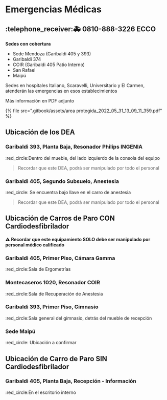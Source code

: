 # Emergencias Médicas

## :telephone\_receiver::ambulance: **0810-888-3226    ECCO**



**Sedes con cobertura**

* Sede Mendoza (Garibaldi 405 y 393)
* Garibaldi 374
* COIR (Garibaldi 405 Patio Interno)
* San Rafael
* Maipú

Sedes en hospitales Italiano, Scaravelli, Universitario y El Carmen, atenderán las emergencias en esos establecimientos

Más información en PDF adjunto

{% file src=".gitbook/assets/area protegida_2022_05_31_13_09_11_359.pdf" %}

## Ubicación de los DEA

### Garibaldi 393, Planta Baja, Resonador Philips INGENIA

:red\_circle:Dentro del mueble, del lado izquierdo de la consola del equipo

> Recordar que este DEA, podrá ser manipulado por todo el personal

### Garibaldi 405, Segundo Subsuelo, Anestesia

:red\_circle: Se encuentra bajo llave en el carro de anestesia

> Recordar que este DEA, podrá ser manipulado por todo el personal

## Ubicación de Carros de Paro CON Cardiodesfibrilador

#### :warning: Recordar que este equipamiento SOLO debe ser manipulado por personal médico calificado

### Garibaldi 405, Primer Piso, Cámara Gamma

:red\_circle:Sala de Ergometrías

### Montecaseros 1020, Resonador COIR

:red\_circle:Sala de Recuperación de Anestesia

### Garibaldi 393, Primer Piso, Gimnasio

:red\_circle:Sala general del gimnasio, detrás del mueble de recepción

### Sede Maipú

:red\_circle: Ubicación a confirmar

## Ubicación de Carro de Paro SIN Cardiodesfibrilador

### Garibaldi 405, Planta Baja, Recepción - Información

:red\_circle:En el escritorio interno
